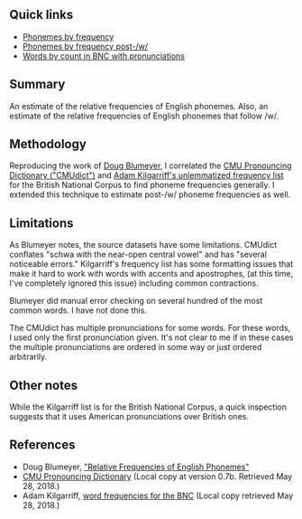 ## Quick links
- [Phonemes by frequency](local_target/q1_frequencies)
- [Phonemes by frequency post-/w/](local_target/q2_post_w_frequencies)
- [Words by count in BNC with pronunciations](local_intermediate/correlated_ipa_no_spaces)

## Summary
An estimate of the relative frequencies of English phonemes.
Also, an estimate of the relative frequencies of English phonemes
that follow /w/.

## Methodology
Reproducing the work of [Doug Blumeyer][blumeyer], I correlated the [CMU
Pronouncing Dictionary ("CMUdict")][cmudict] and [Adam Kilgarriff's
unlemmatized frequency list][kilgarriff] for the British National Corpus to
find phoneme frequencies generally. I extended this technique to
estimate post-/w/ phoneme frequencies as well.

## Limitations
As Blumeyer notes, the source datasets have some limitations.
CMUdict conflates "schwa with the near-open central vowel" and
has "several noticeable errors." Kilgarriff's frequency list has
some formatting issues that make it hard to work with words with
accents and apostrophes, (at this time, I've completely ignored
this issue) including common contractions.

Blumeyer did manual error checking on several hundred of the
most common words. I have not done this.

The CMUdict has multiple pronunciations for some words. For
these words, I used only the first pronunciation given. It's not
clear to me if in these cases the multiple pronunciations are
ordered in some way or just ordered arbitrarily.

## Other notes
While the Kilgarriff list is for the British National Corpus, a
quick inspection suggests that it uses American pronunciations
over British ones.

## References
- Doug Blumeyer, ["Relative Frequencies of English Phonemes"][blumeyer]
- [CMU Pronouncing Dictionary][cmudict] (Local copy at version 0.7b. Retrieved May 28, 2018.)
- Adam Kilgarriff, [word frequencies for the BNC][kilgarriff] (Local copy retrieved May 28, 2018.)

[blumeyer]: https://cmloegcmluin.wordpress.com/2012/11/10/relative-frequencies-of-english-phonemes/
[cmudict]: http://www.speech.cs.cmu.edu/cgi-bin/cmudict
[kilgarriff]: http://www.kilgarriff.co.uk/bnc-readme.html
